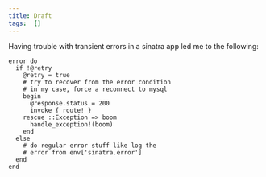 ```yaml
---
title: Draft
tags:  []
---
```


Having trouble with transient errors in a sinatra app led me to the
following:

    error do
      if !@retry
        @retry = true
        # try to recover from the error condition
        # in my case, force a reconnect to mysql
        begin
          @response.status = 200
          invoke { route! }
        rescue ::Exception => boom
          handle_exception!(boom)
        end
      else
        # do regular error stuff like log the
        # error from env['sinatra.error']
      end
    end

